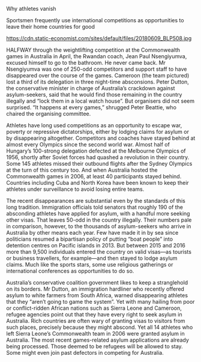 Why athletes vanish

Sportsmen frequently use international competitions as opportunities to leave their home countries for good

https://cdn.static-economist.com/sites/default/files/20180609_BLP508.jpg

HALFWAY through the weightlifting competition at the Commonwealth games in Australia in April, the Rwandan coach, Jean Paul Nsengiyumva, excused himself to go to the bathroom. He never came back. Mr Nsengiyumva was one of 250-odd competitors and support staff to have disappeared over the course of the games. Cameroon (the team pictured) lost a third of its delegation in three night-time absconsions. Peter Dutton, the conservative minister in charge of Australia’s crackdown against asylum-seekers, said that he would find those remaining in the country illegally and “lock them in a local watch house”. But organisers did not seem surprised. “It happens at every games,” shrugged Peter Beattie, who chaired the organising committee.

Athletes have long used competitions as an opportunity to escape war, poverty or repressive dictatorships, either by lodging claims for asylum or by disappearing altogether. Competitors and coaches have stayed behind at almost every Olympics since the second world war. Almost half of Hungary’s 100-strong delegation defected at the Melbourne Olympics of 1956, shortly after Soviet forces had quashed a revolution in their country. Some 145 athletes missed their outbound flights after the Sydney Olympics at the turn of this century too. And when Australia hosted the Commonwealth games in 2006, at least 40 participants stayed behind. Countries including Cuba and North Korea have been known to keep their athletes under surveillance to avoid losing entire teams.

The recent disappearances are substantial even by the standards of this long tradition. Immigration officials told senators that roughly 190 of the absconding athletes have applied for asylum, with a handful more seeking other visas. That leaves 50-odd in the country illegally. Their numbers pale in comparison, however, to the thousands of asylum-seekers who arrive in Australia by other means each year. Few have made it in by sea since politicians resumed a bipartisan policy of putting “boat people” into detention centres on Pacific islands in 2013. But between 2015 and 2016 more than 9,500 individuals entered the country on valid visas—as tourists or business travellers, for example—and then stayed to lodge asylum claims. Much like the sports stars, some use religious gatherings or international conferences as opportunities to do so.

Australia’s conservative coalition government likes to keep a stranglehold on its borders. Mr Dutton, an immigration hardliner who recently offered asylum to white farmers from South Africa, warned disappearing athletes that they “aren’t going to game the system”. Yet with many hailing from poor or conflict-ridden African nations such as Sierra Leone and Cameroon, refugee agencies point out that they have every right to seek asylum in Australia. Rich countries are often wary of granting visas to visitors from such places, precisely because they might abscond. Yet all 14 athletes who left Sierra Leone’s Commonwealth team in 2006 were granted asylum in Australia. The most recent games-related asylum applications are already being processed. Those deemed to be refugees will be allowed to stay. Some might even join past defectors in competing for Australia.